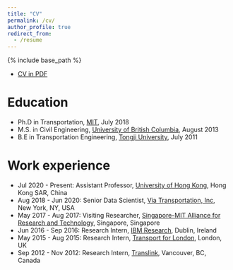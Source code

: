 ```yaml
---
title: "CV"
permalink: /cv/
author_profile: true
redirect_from:
  - /resume
---
```


{% include base_path %}

* [CV in PDF](http://zhanzhaowf.github.io/files/zhanzhao_cv.pdf)

Education
======
* Ph.D in Transportation, [MIT](https://cee.mit.edu/), July 2018
* M.S. in Civil Engineering, [University of British Columbia](https://www.civil.ubc.ca/), August 2013
* B.E in Transportation Engineering, [Tongji University](https://tjjt.tongji.edu.cn/), July 2011

Work experience
======
* Jul 2020 - Present: Assistant Professor, [University of Hong Kong](https://hku.hk/), Hong Kong SAR, China
* Aug 2018 - Jun 2020: Senior Data Scientist, [Via Transportation, Inc](https://ridewithvia.com/), New York, NY, USA
* May 2017 - Aug 2017: Visiting Researcher, [Singapore-MIT Alliance for Research and Technology](https://smart.mit.edu/), Singapore, Singapore
* Jun 2016 - Sep 2016: Research Intern, [IBM Research](https://www.research.ibm.com/labs/ireland/), Dublin, Ireland
* May 2015 - Aug 2015: Research Intern, [Transport for London](https://tfl.gov.uk//), London, UK
* Sep 2012 - Nov 2012: Research Intern, [Translink](https://www.translink.ca/), Vancouver, BC, Canada
